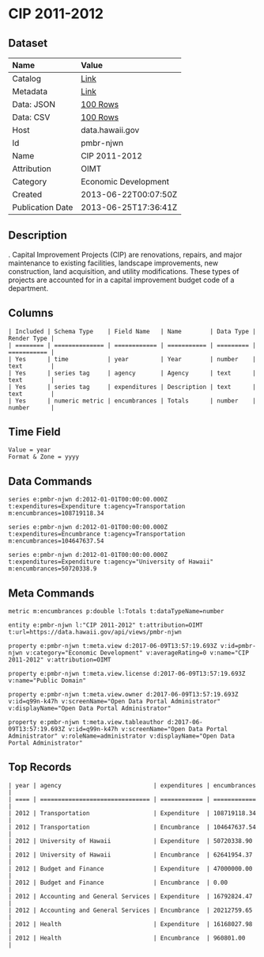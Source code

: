 # CIP 2011-2012

## Dataset

| Name | Value |
| :--- | :---- |
| Catalog | [Link](https://catalog.data.gov/dataset/cip-2011-2012-1056b) |
| Metadata | [Link](https://data.hawaii.gov/api/views/pmbr-njwn) |
| Data: JSON | [100 Rows](https://data.hawaii.gov/api/views/pmbr-njwn/rows.json?max_rows=100) |
| Data: CSV | [100 Rows](https://data.hawaii.gov/api/views/pmbr-njwn/rows.csv?max_rows=100) |
| Host | data.hawaii.gov |
| Id | pmbr-njwn |
| Name | CIP 2011-2012 |
| Attribution | OIMT |
| Category | Economic Development |
| Created | 2013-06-22T00:07:50Z |
| Publication Date | 2013-06-25T17:36:41Z |

## Description

. Capital Improvement Projects (CIP) are renovations, repairs, and major maintenance to existing facilities, landscape improvements, new construction, land acquisition, and utility modifications. These types of projects are accounted for in a capital improvement budget code of a department.

## Columns

```ls
| Included | Schema Type    | Field Name   | Name        | Data Type | Render Type |
| ======== | ============== | ============ | =========== | ========= | =========== |
| Yes      | time           | year         | Year        | number    | text        |
| Yes      | series tag     | agency       | Agency      | text      | text        |
| Yes      | series tag     | expenditures | Description | text      | text        |
| Yes      | numeric metric | encumbrances | Totals      | number    | number      |
```

## Time Field

```ls
Value = year
Format & Zone = yyyy
```

## Data Commands

```ls
series e:pmbr-njwn d:2012-01-01T00:00:00.000Z t:expenditures=Expenditure t:agency=Transportation m:encumbrances=108719118.34

series e:pmbr-njwn d:2012-01-01T00:00:00.000Z t:expenditures=Encumbrance t:agency=Transportation m:encumbrances=104647637.54

series e:pmbr-njwn d:2012-01-01T00:00:00.000Z t:expenditures=Expenditure t:agency="University of Hawaii" m:encumbrances=50720338.9
```

## Meta Commands

```ls
metric m:encumbrances p:double l:Totals t:dataTypeName=number

entity e:pmbr-njwn l:"CIP 2011-2012" t:attribution=OIMT t:url=https://data.hawaii.gov/api/views/pmbr-njwn

property e:pmbr-njwn t:meta.view d:2017-06-09T13:57:19.693Z v:id=pmbr-njwn v:category="Economic Development" v:averageRating=0 v:name="CIP 2011-2012" v:attribution=OIMT

property e:pmbr-njwn t:meta.view.license d:2017-06-09T13:57:19.693Z v:name="Public Domain"

property e:pmbr-njwn t:meta.view.owner d:2017-06-09T13:57:19.693Z v:id=q99n-k47h v:screenName="Open Data Portal Administrator" v:displayName="Open Data Portal Administrator"

property e:pmbr-njwn t:meta.view.tableauthor d:2017-06-09T13:57:19.693Z v:id=q99n-k47h v:screenName="Open Data Portal Administrator" v:roleName=administrator v:displayName="Open Data Portal Administrator"
```

## Top Records

```ls
| year | agency                          | expenditures | encumbrances | 
| ==== | =============================== | ============ | ============ | 
| 2012 | Transportation                  | Expenditure  | 108719118.34 | 
| 2012 | Transportation                  | Encumbrance  | 104647637.54 | 
| 2012 | University of Hawaii            | Expenditure  | 50720338.90  | 
| 2012 | University of Hawaii            | Encumbrance  | 62641954.37  | 
| 2012 | Budget and Finance              | Expenditure  | 47000000.00  | 
| 2012 | Budget and Finance              | Encumbrance  | 0.00         | 
| 2012 | Accounting and General Services | Expenditure  | 16792824.47  | 
| 2012 | Accounting and General Services | Encumbrance  | 20212759.65  | 
| 2012 | Health                          | Expenditure  | 16168027.98  | 
| 2012 | Health                          | Encumbrance  | 960801.00    | 
```